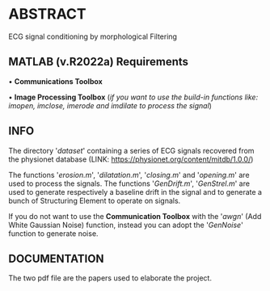 # ABSTRACT #
ECG signal conditioning by morphological Filtering

## MATLAB (v.R2022a) Requirements ## 
• **Communications Toolbox** 

• **Image Processing Toolbox** (*if you want to use the build-in functions like: imopen, imclose, imerode and imdilate to process the signal*) 

## INFO ##
The directory '*dataset*' containing a series of ECG signals recovered from the physionet database (LINK: https://physionet.org/content/mitdb/1.0.0/)

The functions '*erosion.m*', '*dilatation.m*', '*closing.m*' and '*opening.m*' are used to process the signals. The functions '*GenDrift.m*', '*GenStrel.m*' are used to generate respectively a baseline drift in the signal and to generate a bunch of Structuring Element to operate on signals. 

If you do not want to use the **Communication Toolbox** with the '*awgn*' (Add White Gaussian Noise) function, instead you can adopt the '*GenNoise*' function to generate noise.

## DOCUMENTATION ##
The two pdf file are the papers used to elaborate the project.
